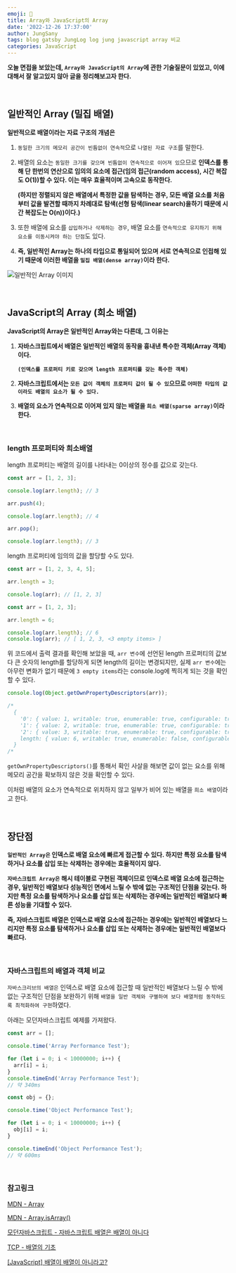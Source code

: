 ```yaml
---
emoji: 🍑
title: Array와 JavaScript의 Array
date: '2022-12-26 17:37:00'
author: JungSany
tags: blog gatsby JungLog log jung javascript array 비교
categories: JavaScript
---
```


**오늘 면접을 보았는데, `Array와 JavaScript의 Array`에 관한 기술질문이 있었고, 이에 대해서 잘 알고있지 않아 글을 정리해보고자 한다.**

<br/>

## 일반적인 Array (밀집 배열)

**일반적으로 배열이라는 자료 구조의 개념은**

1. `동일한 크기의 메모리 공간이 빈틈없이 연속적`으로 `나열된 자료 구조`를 말한다.

2. 배열의 요소는 `동일한 크기를 갖으며 빈틈없이 연속적으로 이어져 있`으므로 **인덱스를 통해 단 한번의 연산으로 임의의 요소에 접근(임의 접근(random access), 시간 복잡도 O(1))할 수 있다. 이는 매우 효율적이며 고속으로 동작한다.**

   **(하지만 정렬되지 않은 배열에서 특정한 값을 탐색하는 경우, 모든 배열 요소를 처음부터 값을 발견할 때까지 차례대로 탐색(선형 탐색(linear search)을하기 때문에 시간 복잡도는 O(n))이다.)**

3. 또한 배열에 요소를 `삽입하거나 삭제하는 경우`, 배열 요소를 `연속적으로 유지하기 위해 요소를 이동시켜야 하는 단점`도 있다.

4. **즉, 일반적인 Array는 하나의 타입으로 통일되어 있으며 서로 연속적으로 인접해 있기 때문에 이러한 배열을 `밀집 배열(dense array)`이라 한다.**

![일반적인 Array 이미지](https://poiemaweb.com/assets/fs-images/27-1.png)

<br/>

## JavaScript의 Array (희소 배열)

**JavaScript의 Array은 일반적인 Array와는 다른데, 그 이유는**

1. **자바스크립트에서 배열은 일반적인 배열의 동작을 흉내낸 특수한 객체(Array 객체)이다.**

   **`(인덱스를 프로퍼티 키로 갖으며 length 프로퍼티를 갖는 특수한 객체)`**

2. **자바스크립트에서는 `모든 값이 객체의 프로퍼티 값이 될 수 있`으므로 `어떠한 타입의 값이라도 배열의 요소가 될 수 있다.`**

3. **배열의 요소가 연속적으로 이어져 있지 않는 배열을 `희소 배열(sparse array)`이라 한다.**

<br/>

### length 프로퍼티와 희소배열

length 프로퍼티는 배열의 길이를 나타내는 0이상의 정수를 값으로 갖는다.

```javascript
const arr = [1, 2, 3];

console.log(arr.length); // 3

arr.push(4);

console.log(arr.length); // 4

arr.pop();

console.log(arr.length); // 3
```

length 프로퍼티에 임의의 값을 할당할 수도 있다.

```javascript
const arr = [1, 2, 3, 4, 5];

arr.length = 3;

console.log(arr); // [1, 2, 3]
```

```javascript
const arr = [1, 2, 3];

arr.length = 6;

console.log(arr.length); // 6
console.log(arr); // [ 1, 2, 3, <3 empty items> ]
```

위 코드에서 출력 결과를 확인해 보았을 때, `arr 변수`에 선언된 length 프로퍼티의 값보다 큰 숫자의 length를 할당하게 되면 length의 길이는 변경되지만, 실제 `arr 변수`에는 아무런 변화가 없기 때문에 `3 empty items`라는 console.log에 찍히게 되는 것을 확인 할 수 있다.

```javascript
console.log(Object.getOwnPropertyDescriptors(arr));

/*
  {
    '0': { value: 1, writable: true, enumerable: true, configurable: true },
    '1': { value: 2, writable: true, enumerable: true, configurable: true },
    '2': { value: 3, writable: true, enumerable: true, configurable: true },
    length: { value: 6, writable: true, enumerable: false, configurable: false }
  }
/*
```

`getOwnPropertyDescriptors()`를 통해서 확인 사살을 해보면 값이 없는 요소를 위해 메모리 공간을 확보하지 않은 것을 확인할 수 있다.

이처럼 배열의 요소가 연속적으로 위치하지 않고 일부가 비어 있는 배열을 `희소 배열`이라고 한다.

<br/>

## 장단점

**`일반적인 Array은` 인덱스로 배열 요소에 빠르게 접근할 수 있다. 하지만 특정 요소를 탐색하거나 요소를 삽입 또는 삭제하는 경우에는 효율적이지 않다.**

**`자바스크립트 Array은` 해시 테이블로 구현된 객체이므로 인덱스로 배열 요소에 접근하는 경우, 일반적인 배열보다 성능적인 면에서 느릴 수 밖에 없는 구조적인 단점을 갖는다. 하지만 특정 요소를 탐색하거나 요소를 삽입 또는 삭제하는 경우에는 일반적인 배열보다 빠른 성능을 기대할 수 있다.**

**즉, 자바스크립트 배열은 인덱스로 배열 요소에 접근하는 경우에는 일반적인 배열보다 느리지만 특정 요소를 탐색하거나 요소를 삽입 또는 삭제하는 경우에는 일반적인 배열보다 빠르다.**

<br/>

### 자바스크립트의 배열과 객체 비교

`자바스크리브의 배열은` 인덱스로 배열 요소에 접근할 때 일반적인 배열보다 느릴 수 밖에 없는 구조적인 단점을 보완하기 위해 `배열을 일반 객체와 구별하여 보다 배열처럼 동작하도록 최적화하여 구현`하였다.

아래는 모던자바스크립트 예제를 가져왔다.

```javascript
const arr = [];

console.time('Array Performance Test');

for (let i = 0; i < 10000000; i++) {
  arr[i] = i;
}
console.timeEnd('Array Performance Test');
// 약 340ms

const obj = {};

console.time('Object Performance Test');

for (let i = 0; i < 10000000; i++) {
  obj[i] = i;
}

console.timeEnd('Object Performance Test');
// 약 600ms
```

<br/>

### 참고링크

[MDN - Array](https://developer.mozilla.org/ko/docs/Web/JavaScript/Reference/Global_Objects/Array)

[MDN - Array.isArray()](https://developer.mozilla.org/ko/docs/Web/JavaScript/Reference/Global_Objects/Array/isArray)

[모던자바스크립트 - 자바스크립트 배열은 배열이 아니다](https://poiemaweb.com/js-array-is-not-arrray)

[TCP - 배열의 기초](http://tcpschool.com/javascript/js_array_basic)

[[JavaScript] 배열이 배열이 아니라고?](https://velog.io/@yongjin9660/JavaScript-%EB%B0%B0%EC%97%B4%EC%9D%B4-%EB%B0%B0%EC%97%B4%EC%9D%B4-%EC%95%84%EB%8B%88%EB%9D%BC%EA%B3%A0)

<br/>

```toc

```
